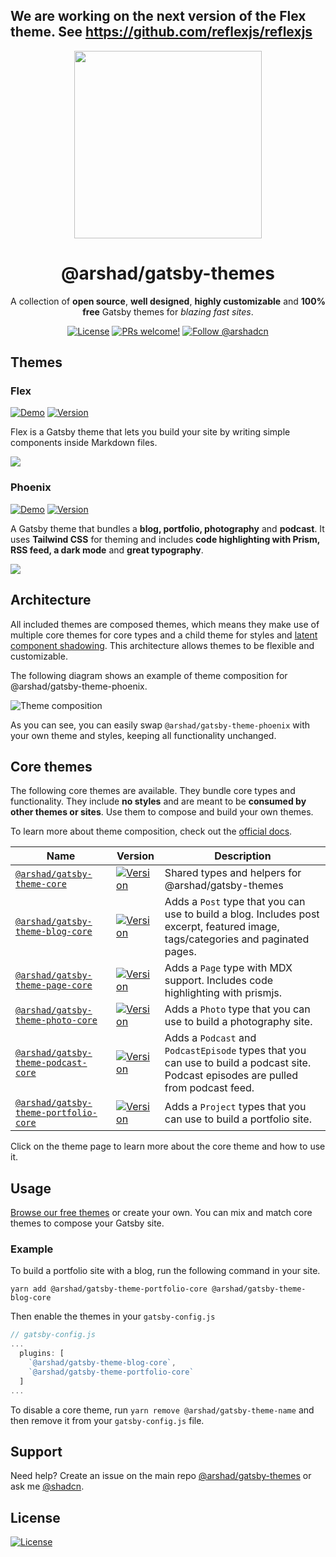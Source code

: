 ## We are working on the next version of the Flex theme. See https://github.com/reflexjs/reflexjs

<div align="center">
<img src="./www/assets/images/logos.svg" width="300px" />
<h1>@arshad/gatsby-themes</h1>
</div>

<p align="center">
A collection of <strong>open source</strong>, <strong>well designed</strong>, <strong>highly customizable</strong> and <strong>100% free</strong> Gatsby themes for <em>blazing fast sites</em>.
</p>

<p align="center">
  <a href="https://github.com/arshad/gatsby-themes/blob/master/LICENSE"><img src="https://img.shields.io/npm/l/@arshad/gatsby-theme-phoenix.svg" alt="License"></a>
  <a href="https://github.com/arshad/gatsby-themes/pulls"><img src="https://img.shields.io/badge/PRs-welcome-brightgreen.svg" alt="PRs welcome!" /></a>
  <a href="https://twitter.com/arshadcn"><img src="https://img.shields.io/badge/Follow-%40arshadcn-1da1f2" alt="Follow @arshadcn" /></a>
</p>

## Themes

### Flex

<p>
<a href="https://flex.arshad.io"><img src="https://img.shields.io/badge/demo-netlify-success" alt="Demo"></a>
<a href="https://www.npmjs.com/package/gatsby-theme-flex"><img src="https://img.shields.io/npm/v/gatsby-theme-flex.svg" alt="Version"></a>
</p>

Flex is a Gatsby theme that lets you build your site by writing simple components inside Markdown files.

<img src="https://arshad.io/uploads/gatsby-theme-flex.gif" />

### Phoenix

<p>
<a href="https://arshad-gatsby-example-phoenix.netlify.com"><img src="https://img.shields.io/badge/demo-netlify-success" alt="Demo"></a>
<a href="https://www.npmjs.com/package/@arshad/gatsby-theme-phoenix"><img src="https://img.shields.io/npm/v/@arshad/gatsby-theme-phoenix.svg" alt="Version"></a>
</p>

<p>A Gatsby theme that bundles a <strong>blog, portfolio, photography</strong> and <strong>podcast</strong>. It uses <strong>Tailwind CSS</strong> for theming and includes <strong>code highlighting with Prism, RSS feed, a dark mode</strong> and <strong>great typography</strong>.</p>

<img src="https://arshad.io/uploads/gatsby-theme-phoenix-screenshot.jpg" />

## Architecture

All included themes are composed themes, which means they make use of multiple core themes for core types and a child theme for styles and [latent component shadowing](https://johno.com/latent-component-shadowing). This architecture allows themes to be flexible and customizable.

The following diagram shows an example of theme composition for @arshad/gatsby-theme-phoenix.

![Theme composition](./www/assets/images/architecture.jpg)

As you can see, you can easily swap `@arshad/gatsby-theme-phoenix` with your own theme and styles, keeping all functionality unchanged.

## Core themes

The following core themes are available. They bundle core types and functionality. They include **no styles** and are meant to be **consumed by other themes or sites**. Use them to compose and build your own themes.

To learn more about theme composition, check out the [official docs](https://www.gatsbyjs.org/docs/themes/theme-composition/).

| Name                                                                                                                          | Version                                                                                                                                                                        | Description                                                                                                                          |
| ----------------------------------------------------------------------------------------------------------------------------- | ------------------------------------------------------------------------------------------------------------------------------------------------------------------------------ | ------------------------------------------------------------------------------------------------------------------------------------ |
| [`@arshad/gatsby-theme-core` ](https://github.com/arshad/gatsby-themes/tree/master/core/gatsby-theme-core)                    | <a href="https://www.npmjs.com/package/@arshad/gatsby-theme-core"><img src="https://img.shields.io/npm/v/@arshad/gatsby-theme-blog-core.svg" alt="Version"></a>                | Shared types and helpers for @arshad/gatsby-themes                                                                                   |
| [`@arshad/gatsby-theme-blog-core`](https://github.com/arshad/gatsby-themes/tree/master/core/gatsby-theme-blog-core)           | <a href="https://www.npmjs.com/package/@arshad/gatsby-theme-blog-core"><img src="https://img.shields.io/npm/v/@arshad/gatsby-theme-blog-core.svg" alt="Version"></a>           | Adds a `Post` type that you can use to build a blog. Includes post excerpt, featured image, tags/categories and paginated pages.     |
| [`@arshad/gatsby-theme-page-core`](https://github.com/arshad/gatsby-themes/tree/master/core/gatsby-theme-page-core)           | <a href="https://www.npmjs.com/package/@arshad/gatsby-theme-page-core"><img src="https://img.shields.io/npm/v/@arshad/gatsby-theme-page-core.svg" alt="Version"></a>           | Adds a `Page` type with MDX support. Includes code highlighting with prismjs.                                                        |
| [`@arshad/gatsby-theme-photo-core`](https://github.com/arshad/gatsby-themes/tree/master/core/gatsby-theme-photo-core)         | <a href="https://www.npmjs.com/package/@arshad/gatsby-theme-photo-core"><img src="https://img.shields.io/npm/v/@arshad/gatsby-theme-photo-core.svg" alt="Version"></a>         | Adds a `Photo` type that you can use to build a photography site.                                                                    |
| [`@arshad/gatsby-theme-podcast-core`](https://github.com/arshad/gatsby-themes/tree/master/core/gatsby-theme-podcast-core)     | <a href="https://www.npmjs.com/package/@arshad/gatsby-theme-podcast-core"><img src="https://img.shields.io/npm/v/@arshad/gatsby-theme-podcast-core.svg" alt="Version"></a>     | Adds a `Podcast` and `PodcastEpisode` types that you can use to build a podcast site. Podcast episodes are pulled from podcast feed. |
| [`@arshad/gatsby-theme-portfolio-core`](https://github.com/arshad/gatsby-themes/tree/master/core/gatsby-theme-portfolio-core) | <a href="https://www.npmjs.com/package/@arshad/gatsby-theme-portfolio-core"><img src="https://img.shields.io/npm/v/@arshad/gatsby-theme-portfolio-core.svg" alt="Version"></a> | Adds a `Project` types that you can use to build a portfolio site.                                                                   |

Click on the theme page to learn more about the core theme and how to use it.

## Usage

[Browse our free themes](https://github.com/arshad/gatsby-themes/tree/master/themes) or create your own. You can mix and match core themes to compose your Gatsby site.

### Example

To build a portfolio site with a blog, run the following command in your site.

```shell
yarn add @arshad/gatsby-theme-portfolio-core @arshad/gatsby-theme-blog-core
```

Then enable the themes in your `gatsby-config.js`

```js
// gatsby-config.js
...
  plugins: [
    `@arshad/gatsby-theme-blog-core`,
    `@arshad/gatsby-theme-portfolio-core`
  ]
...
```

To disable a core theme, run `yarn remove @arshad/gatsby-theme-name` and then remove it from your `gatsby-config.js` file.

## Support

Need help? Create an issue on the main repo [@arshad/gatsby-themes](https://github.com/shadcn/gatsby-themes/issues) or ask me [@shadcn](https://twitter.com/shadcn).

## License

<a href="https://www.npmjs.com/package/@arshad/gatsby-theme-phoenix"><img src="https://img.shields.io/npm/l/@arshad/gatsby-theme-phoenix.svg" alt="License"></a>
